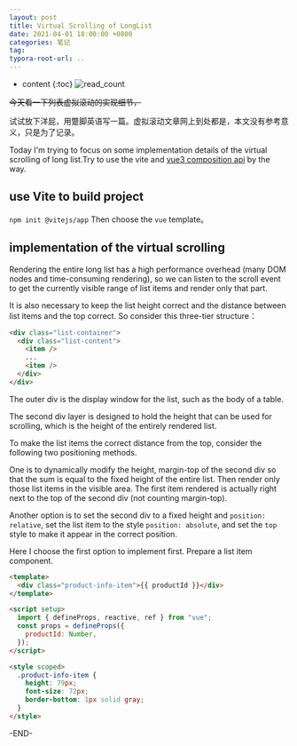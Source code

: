 ```yaml
---
layout: post
title: Virtual Scrolling of LongList
date: 2021-04-01 18:00:00 +0800
categories: 笔记
tag:
typora-root-url: ..
---
```


* content
{:toc}
![read_count](https://visitor-badge.glitch.me/badge?page_id=iola1999.blog.virtual-scrolling-of-long-list)

~~今天看一下列表虚拟滚动的实现细节，~~

试试放下洋屁，用蹩脚英语写一篇。虚拟滚动文章网上到处都是，本文没有参考意义，只是为了记录。

Today I'm trying to focus on some implementation details of the virtual scrolling of long list.Try to use the vite and [vue3 composition api](https://v3.cn.vuejs.org/guide/composition-api-introduction.html#%E4%BB%80%E4%B9%88%E6%98%AF%E7%BB%84%E5%90%88%E5%BC%8F-api) by the way.

## use Vite to build project

`npm init @vitejs/app` Then choose the `vue` template。

## implementation of the virtual scrolling

Rendering the entire long list has a high performance overhead (many DOM nodes and time-consuming rendering), so we can listen to the scroll event to get the currently visible range of list items and render only that part.

It is also necessary to keep the list height correct and the distance between list items and the top correct. So consider this three-tier structure：

```html
<div class="list-container">
  <div class="list-content">
    <item />
    ...
    <item />
  </div>
</div>
```

The outer div is the display window for the list, such as the body of a table.

The second div layer is designed to hold the height that can be used for scrolling, which is the height of the entirely rendered list.

To make the list items the correct distance from the top, consider the following two positioning methods.

One is to dynamically modify the height, margin-top of the second div so that the sum is equal to the fixed height of the entire list. Then render only those list items in the visible area. The first item rendered is actually right next to the top of the second div (not counting margin-top).

Another option is to set the second div to a fixed height and `position: relative`, set the list item to the style `position: absolute`, and set the `top` style to make it appear in the correct position.

Here I choose the first option to implement first. Prepare a list item component.

```html
<template>
  <div class="product-info-item">{{ productId }}</div>
</template>

<script setup>
  import { defineProps, reactive, ref } from "vue";
  const props = defineProps({
    productId: Number,
  });
</script>

<style scoped>
  .product-info-item {
    height: 79px;
    font-size: 72px;
    border-bottom: 1px solid gray;
  }
</style>
```


-END-
